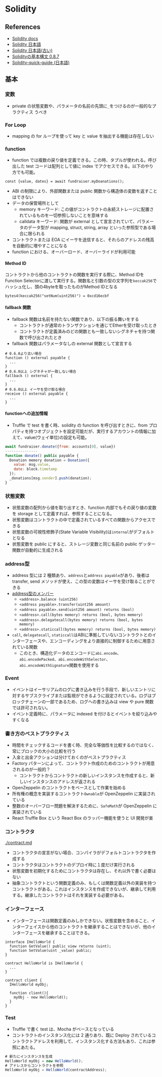 # Solidity

## References

- [Solidity docs](https://docs.soliditylang.org/)
- [Solidity 日本語](https://solidity-ja.readthedocs.io/ja/latest/)
- [Solidity 日本語(古い)](https://solidity-jp.readthedocs.io/ja/latest/)
- [Solidityの基本構文 0.8.7](https://note.com/npaka/n/n4fb510d2b3b4)
- [Solidity-quick-guide (日本語)](https://www.finddevguides.com/Solidity-quick-guide)

## 基本

### 変数

- private の状態変数や、パラメータの名前の先頭に`_`をつけるのが一般的なプラクティス
  うべき

### For Loop

- mapping の for ループを使って key と value を抽出する機能は存在しない

### function

- function では複数の戻り値を定義できる。この時、タプルが使われる。呼び出した test コードは配列として値に index でアクセスできる。以下のやり方でも可能。

```sol
const {value, dates} = await fundraiser.myDoanations();
```

- ABI の制限により、外部関数または public 関数から構造体の変数を返すことはできない
- データの保管場所として
  - memory キーワード: この値がコントラクトの永続ストレージに配置されているものを一切参照しないことを意味する
  - calldata キーワード: 関数が external として宣言されていて、パラメータのデータ型が mapping, struct, string, array といった参照型である場合に限られる
- コントラクトまたは EOA にイーサを送信すると、それらのアドレスの残高を自動的に増やすことになる
- function における、オーバーロード、オーバーライドが利用可能

#### Method ID

コントラクトから他のコントラクトの関数を実行する際に、Method IDをFunction Selectorに渡して実行する。関数名と引数の型の文字列を`keccak256`でハッシュ化し、頭の4byteを取ったものがMethod IDとなる

```sol
bytes4(keccak256("setNum(uint256)") = 0xcd16ecbf
```

#### fallback 関数

- fallback 関数は名前を持たない関数であり、以下の振る舞いをする
  - コントラクトが通常のトランザクションを通じてEtherを受け取ったとき
  - コントラクトが定義済みのどの関数とも一致しないシグネチャを持つ関数で呼び出されたとき
- fallback 関数はパラメータなしの external 関数として宣言する

```sol
# 0.6.0より古い場合
function () external payable {
  ...
}
# 0.6.0以上 シグネチャが一致しない場合
fallback () external {
  ...
}
# 0.6.0以上 イーサを受け取る場合
receive () external payable {
  ...
}
```

#### functionへの追加情報

- Truffle で test を書く時、solidity の function を呼び出すときに、from プロパティを持つオブジェクトを設定可能だが、実行するアカウントの情報に加えて、value(ウェイ単位)の設定も可能。

```js
await fundraiser.donate({from: accounts[0], value})
---------------
function donate() public payable {
  Donation memory donation = Donation({
    value: msg.value,
    date: block.timetamp
  });
  _donations[msg.sender].push(donation);
}
```

### 状態変数

- 状態変数の配列から値を取り出すとき、function 内部でもその戻り値の変数を storage として定義すれば、参照することになる。
- 状態変数はコントラクトの中で定義されているすべての関数からアクセスできる
- 状態変数の可視性修飾子(State Variable Visibility)は`internal`がデフォルトとなる
- 状態変数を public にすると、ストレージ変数と同じ名前の public ゲッター関数が自動的に生成される

### address型

- address 型には 2 種類あり、`address`と`address payable`があり、後者は transfer, send メソッドが使え、この型の変数はイーサを受け取ることができる
- [address型のメンバー](https://solidity-ja.readthedocs.io/ja/latest/units-and-global-variables.html#address-related)
  - `<address>.balance (uint256)`
  - `<address payable>.transfer(uint256 amount)`
  - `<address payable>.send(uint256 amount) returns (bool)`
  - `<address>.call(bytes memory) returns (bool, bytes memory)`
  - `<address>.delegatecall(bytes memory) returns (bool, bytes memory)`
  - `<address>.staticcall(bytes memory) returns (bool, bytes memory)`
- `call`, `delegatecall`, `staticcall`はABIに準拠していないコントラクトとのインターフェースや、エンコーディングをより直接的に制御するために用意されている関数
  - このとき、構造化データのエンコードに`abi.encode`、`abi.encodePacked`、`abi.encodeWithSelector`、`abi.encodeWithSignature`関数を使用する

### Event

- イベントはイーサリアムのログに書き込みを行う手段で、新しいエントリに対するサブスクライブまたは監視ができるように設定されている。ログはブロックチェーンの一部であるため、ログへの書き込みは view や pure 関数では許可されない。
- イベント定義時に、パラメータに indexed を付けるとイベントを絞り込みやすくなる

### 書き方のベストプラクティス

- 時間をチェックするコードを書く時、完全な等価性を比較するのではなく、常にブロックの大小の比較を行う
- 入金と出金アクションは分けておくのがベストプラクティス
- Factory パターンによって、コントラクト作成のためのコントラクトが用意されるのが一般的？
  - コントラクトからコントラクトの新しいインスタンスを作成すると、新しいインスタンスのアドレスが返される
- OpenZeppelin のコントラクトをベースとして作業を始める
- 所有権の概念を実装するコントラクト`Ownable`が OpenZeppelin に実装されている
- 整数のオーバーフロー問題を解決するために、`SafeMath`が OpenZeppelin に実装されている
- React Truffle Box という React Box のラッパー機能を使うと UI 開発が楽

### コントラクタ

[./contract.md](Contract)

- コントラクタの宣言がない場合、コンパイラがデフォルトコントラクタを作成する
- コントラクタはコントラクトのデプロイ時に１度だけ実行される
- 状態変数を初期化するためにコントラクタは存在し、それ以外で書く必要はない
- 抽象コントラクトという関数定義のみ、もしくは関数定義以外の実装を持つコントラクトがある。これはインスタンスを作成できないが、継承して利用する。継承したコントラクトはそれを実装する必要がある。

### インターフェース

- インターフェースは関数定義のみしかできない。状態変数を含めること、インターフェイスから他のコントラクトを継承することはできないが、他のインターフェースを継承することはできる。

```sol
interface IHelloWorld {
  function GetValue() public view returns (uint);
  function SetValue(uint _value) public;
}

contract HelloWorld is IHelloWorld {
  ...
}

contract client {
  IHelloWorld myObj;

  function client(){
    myObj - new HelloWorld();
  }
}
```

### Test

- Truffle で書く test は、Mocha がベースとなっている
- コントラクトのインスタンス化には 2 通りあり、既に Deploy されているコントラクトアドレスを利用して、インスタンス化する方法もあり、これは参照にあたる。

```js
# 新たにインスタンスを生成
HelloWorld myObj = new HelloWorld();
# アドレスからコントラクトを参照
HelloWorld myObj = HelloWorld(contractAddress);
```
